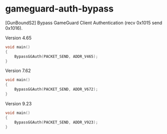 # gameguard-auth-bypass
[GunBoundS2] Bypass GameGuard Client Authentication (recv 0x1015 send 0x1016).

Version 4.65
```c++
void main()
{
    BypassGGAuth(PACKET_SEND, ADDR_V465);
}
```

Version 7.62
```c++
void main()
{
    BypassGGAuth(PACKET_SEND, ADDR_V672);
}
```

Version 9.23
```c++
void main()
{
    BypassGGAuth(PACKET_SEND, ADDR_V923);
}
```
